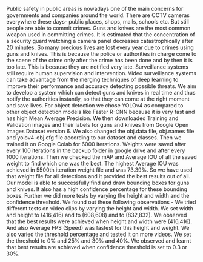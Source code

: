 Public safety in public areas is nowadays one of the main concerns for governments and companies around the world. There are CCTV cameras everywhere these days- public places, shops, malls, schools etc. But still people are able to commit crimes. Guns and knives are the most common weapon used in committing crimes. 
It is estimated that the concentration of a security guard watching a camera panel decreases catastrophically after 20 minutes. So many precious lives are lost every year due to crimes using guns and knives. This is because the police or authorities in charge come to the scene of the crime only after the crime has been done and by then it is too late. This is because they are notified very late. 
Surveillance systems still require human supervision and intervention. Video surveillance systems can take advantage from the merging techniques of deep learning to improve their performance and accuracy detecting possible threats. We aim to develop a system which can detect guns and knives in real time and thus notify the authorities instantly, so that they can come at the right moment and save lives. 
For object detection we chose YOLOv4 as compared to other object detection models like Faster R-CNN because it is very fast and has high Mean Average Precision.  We then downloaded Training and Validation images and their labels for guns and knives from Google Open Images Dataset version 6.
We also changed the obj.data file, obj.names file and yolov4-obj.cfg file according to our dataset and classes. Then we trained it on Google Colab for 6000 iterations. Weights were saved after every 100 iterations in the backup folder in google drive and after every 1000 iterations.
Then we checked the mAP and Average IOU of all the saved weight to find which one was the best. The highest Average IOU was achieved in 5500th iteration weight file and was 73.39%. So we have used that weight file for all detections and it provided the best results out of all.
Our model is able to successfully find and draw bounding boxes for guns and knives. It also has a high confidence percentage for these bounding boxes. Further we did more tests by varying the height and width and the confidence threshold. We found out these following observations - 
We tried different tests on video clips by varying the height and width. We set width and height to (416,416) and to (608,608) and to (832,832). We observed that the best results were achieved when height and width were (416,416). And also Average FPS (Speed) was fastest for this height and weight.
We also varied the threshold percentage and tested it on more videos. We set the threshold to 0% and 25% and 30% and 40%. We observed and learnt that best results are achieved when confidence threshold is set to 0.3 or 30%.
